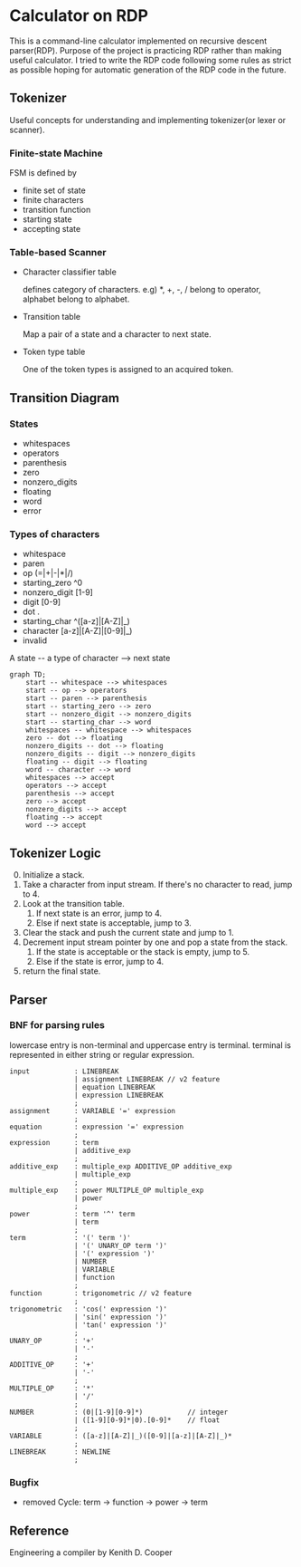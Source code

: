 # Calculator on RDP
This is a command-line calculator implemented on recursive descent parser(RDP).
Purpose of the project is practicing RDP rather than making useful calculator.
I tried to write the RDP code following some rules as strict as possible hoping for automatic generation of the RDP code in the future.

## Tokenizer
Useful concepts for understanding and implementing tokenizer(or lexer or scanner).

### Finite-state Machine
FSM is defined by
- finite set of state
- finite characters
- transition function
- starting state
- accepting state

### Table-based Scanner
- Character classifier table 

    defines category of characters.
    e.g) \*, +, -, / belong to operator, alphabet belong to alphabet.
- Transition table

    Map a pair of a state and a character to next state.
- Token type table

    One of the token types is assigned to an acquired token.

## Transition Diagram

### States
- whitespaces
- operators
- parenthesis
- zero
- nonzero_digits
- floating
- word
- error

### Types of characters
- whitespace
- paren
- op (=|+|-|\*|/)
- starting_zero ^0
- nonzero_digit [1-9]
- digit [0-9]
- dot .
- starting_char ^([a-z]|[A-Z]|\_)
- character [a-z]|[A-Z]|[0-9]|\_)
- invalid


A state -- a type of character --> next state
```mermaid
graph TD;
    start -- whitespace --> whitespaces
    start -- op --> operators
    start -- paren --> parenthesis
    start -- starting_zero --> zero
    start -- nonzero_digit --> nonzero_digits
    start -- starting_char --> word
    whitespaces -- whitespace --> whitespaces
    zero -- dot --> floating
    nonzero_digits -- dot --> floating
    nonzero_digits -- digit --> nonzero_digits
    floating -- digit --> floating
    word -- character --> word
    whitespaces --> accept
    operators --> accept
    parenthesis --> accept
    zero --> accept
    nonzero_digits --> accept
    floating --> accept
    word --> accept
```

## Tokenizer Logic
0. Initialize a stack.
1. Take a character from input stream. If there's no character to read, jump to 4.
2. Look at the transition table.
    1. If next state is an error, jump to 4.
    2. Else if next state is acceptable, jump to 3.
3. Clear the stack and push the current state and jump to 1.
4. Decrement input stream pointer by one and pop a state from the stack.
    1. If the state is acceptable or the stack is empty, jump to 5.
    2. Else if the state is error, jump to 4.
5. return the final state.

## Parser

### BNF for parsing rules
lowercase entry is non-terminal and uppercase entry is terminal.
terminal is represented in either string or regular expression.
```
input           : LINEBREAK
                | assignment LINEBREAK // v2 feature
                | equation LINEBREAK
                | expression LINEBREAK
                ;
assignment      : VARIABLE '=' expression
                ;
equation        : expression '=' expression
                ;
expression      : term
                | additive_exp
                ;
additive_exp    : multiple_exp ADDITIVE_OP additive_exp
                | multiple_exp
                ;
multiple_exp    : power MULTIPLE_OP multiple_exp
                | power 
                ;
power           : term '^' term
                | term
                ;
term            : '(' term ')'
                | '(' UNARY_OP term ')'
                | '(' expression ')'
                | NUMBER
                | VARIABLE
                | function
                ;
function        : trigonometric // v2 feature
                ;
trigonometric   : 'cos(' expression ')'
                | 'sin(' expression ')'
                | 'tan(' expression ')'
                ;
UNARY_OP        : '+'
                | '-'
                ;
ADDITIVE_OP     : '+'
                | '-'
                ;
MULTIPLE_OP     : '*'
                | '/'
                ;
NUMBER          : (0|[1-9][0-9]*)           // integer
                | ([1-9][0-9]*|0).[0-9]*    // float
                ;
VARIABLE        : ([a-z]|[A-Z]|_)([0-9]|[a-z]|[A-Z]|_)*
                ;
LINEBREAK       : NEWLINE
                ;
```
### Bugfix
- removed Cycle: term -> function -> power -> term

## Reference
Engineering a compiler by Kenith D. Cooper
